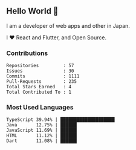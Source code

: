 ## Hello World 👋

I am a developer of web apps and other in Japan.

I ❤️ React and Flutter, and Open Source.

### Contributions

<!-- contributions start -->

    Repositories         : 57
    Issues               : 30
    Commits              : 1111
    Pull-Requests        : 235
    Total Stars Earned   : 4
    Total Contributed To : 1

<!-- contributions end -->

### Most Used Languages

<!-- most-used-languages start -->

    TypeScript 39.94% | ████████████████████
    Java       12.75% | ██████
    JavaScript 11.69% | ██████
    HTML       11.12% | ██████
    Dart       11.08% | ██████

<!-- most-used-languages end -->
